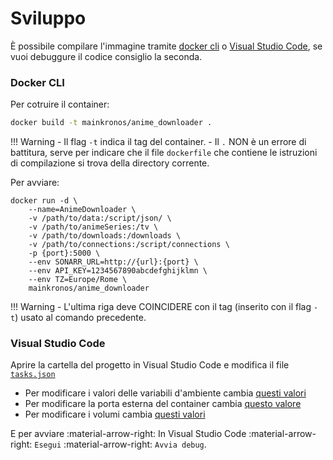 # Sviluppo

È possibile compilare l'immagine tramite [docker cli](https://www.docker.com/) o [Visual Studio Code](https://code.visualstudio.com/), se vuoi debuggure il codice consiglio la seconda.

### Docker CLI
Per cotruire il container:
```bash
docker build -t mainkronos/anime_downloader .
```

!!! Warning
    - Il flag `-t` indica il tag del container.
    - Il `.` NON è un errore di battitura, serve per indicare che il file `dockerfile` che contiene le istruzioni di compilazione si trova della directory corrente.

Per avviare:
```
docker run -d \
    --name=AnimeDownloader \
    -v /path/to/data:/script/json/ \
    -v /path/to/animeSeries:/tv \
    -v /path/to/downloads:/downloads \
    -v /path/to/connections:/script/connections \
    -p {port}:5000 \
    --env SONARR_URL=http://{url}:{port} \
    --env API_KEY=1234567890abcdefghijklmn \
    --env TZ=Europe/Rome \
    mainkronos/anime_downloader
```
!!! Warning
    - L'ultima riga deve COINCIDERE con il tag (inserito con il flag `-t`) usato al comando precedente.

### Visual Studio Code
Aprire la cartella del progetto in Visual Studio Code e modifica il file [`tasks.json`](https://github.com/MainKronos/Sonarr-AnimeDownloader/tree/main/.vscode/tasks.json)

- Per modificare i valori delle variabili d'ambiente cambia [questi valori](https://github.com/MainKronos/Sonarr-AnimeDownloader/tree/main/.vscode/tasks.json#L16-L20)
- Per modificare la porta esterna del container cambia [questo valore](https://github.com/MainKronos/Sonarr-AnimeDownloader/tree/main/.vscode/tasks.json#L25)
- Per modificare i volumi cambia [questi valori](https://github.com/MainKronos/Sonarr-AnimeDownloader/tree/main/.vscode/tasks.json#L29-L36)

E per avviare :material-arrow-right: In Visual Studio Code :material-arrow-right: `Esegui` :material-arrow-right: `Avvia debug`.
